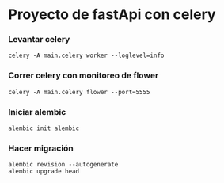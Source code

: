 # Proyecto de fastApi con celery

### Levantar celery
```shell
celery -A main.celery worker --loglevel=info
```
### Correr celery con monitoreo de flower
```shell
celery -A main.celery flower --port=5555
```

### Iniciar alembic
```shell
alembic init alembic
```

### Hacer migración
```shell
alembic revision --autogenerate
alembic upgrade head
```